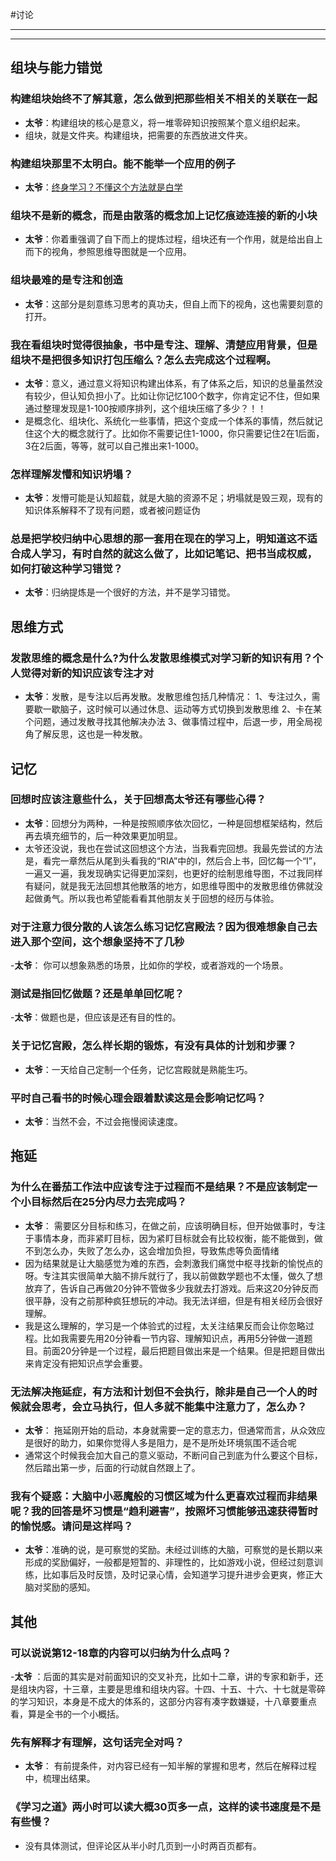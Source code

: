 #讨论

---
<!-- toc -->
---
## 组块与能力错觉

### 构建组块始终不了解其意，怎么做到把那些相关不相关的关联在一起
- **太爷**：构建组块的核心是意义，将一堆零碎知识按照某个意义组织起来。
- 组块，就是文件夹。构建组块，把需要的东西放进文件夹。

### 构建组块那里不太明白。能不能举一个应用的例子
- **太爷**：[终身学习？不懂这个方法就是白学](https://mp.weixin.qq.com/s?__biz=MzI2NzM4NDgyNQ==&mid=2247483885&idx=1&sn=2db9cf4c18e8！3c62e272af610c417d36&chksm=eafee37bdd896a6d544aba6dc98444d15c074b64c04f2debf735dcfe99dbd952b5f4f92e74b5#rd)

### 组块不是新的概念，而是由散落的概念加上记忆痕迹连接的新的小块
- **太爷**：你着重强调了自下而上的提炼过程，组块还有一个作用，就是给出自上而下的视角，参照思维导图就是一个应用。

###   组块最难的是专注和创造
- **太爷**：这部分是刻意练习思考的真功夫，但自上而下的视角，这也需要刻意的打开。

###   我在看组块时觉得很抽象，书中是专注、理解、清楚应用背景，但是组块不是把很多知识打包压缩么？怎么去完成这个过程啊。
- **太爷**：意义，通过意义将知识构建出体系，有了体系之后，知识的总量虽然没有较少，但认知负担小了。比如让你记忆100个数字，你肯定记不住，但如果通过整理发现是1-100按顺序排列，这个组块压缩了多少？！！
- 是概念化、组块化、系统化一些事情，把这个变成一个体系的事情，然后就记住这个大的概念就行了。比如你不需要记住1-1000，你只需要记住2在1后面，3在2后面，等等，就可以自己推出来1-1000。

### 怎样理解发懵和知识坍塌？
- **太爷**：发懵可能是认知超载，就是大脑的资源不足；坍塌就是毁三观，现有的知识体系解释不了现有问题，或者被问题证伪

###   总是把学校归纳中心思想的那一套用在现在的学习上，明知道这不适合成人学习，有时自然的就这么做了，比如记笔记、把书当成权威，如何打破这种学习错觉？
- **太爷**：归纳提炼是一个很好的方法，并不是学习错觉。


## 思维方式

### 发散思维的概念是什么?为什么发散思维模式对学习新的知识有用？个人觉得对新的知识应该专注才对
- **太爷**：发散，是专注以后再发散。发散思维包括几种情况：
1、专注过久，需要歇一歇脑子，这时候可以通过休息、运动等方式切换到发散思维
2、卡在某个问题，通过发散寻找其他解决办法
3、做事情过程中，后退一步，用全局视角了解反思，这也是一种发散。

## 记忆
###   回想时应该注意些什么，关于回想高太爷还有哪些心得？
- **太爷**：回想分为两种，一种是按照顺序依次回忆，一种是回想框架结构，然后再去填充细节的，后一种效果更加明显。
- 太爷还没说，我也在尝试这回想这个方法，当我看完回想。我最先尝试的方法是，看完一章然后从尾到头看我的“RIA”中的I，然后合上书，回忆每一个“I”，一遍又一遍，我发现确实记得更加深刻，也更好的绘制思维导图，不过我同样有疑问，就是我无法回想其他散落的地方，如思维导图中的发散思维仿佛就没起做勇气。所以我也希望能看看其他朋友关于回想的经历与体验。

### 对于注意力很分散的人该怎么练习记忆宫殿法？因为很难想象自己去进入那个空间，这个想象坚持不了几秒
-**太爷**：  你可以想象熟悉的场景，比如你的学校，或者游戏的一个场景。

### 测试是指回忆做题？还是单单回忆呢？
-**太爷**：做题也是，但应该是还有目的性的。

### 关于记忆宫殿，怎么样长期的锻炼，有没有具体的计划和步骤？
- **太爷**：一天给自己定制一个任务，记忆宫殿就是熟能生巧。

### 平时自己看书的时候心理会跟着默读这是会影响记忆吗？
- **太爷**：当然不会，不过会拖慢阅读速度。

## 拖延
### 为什么在番茄工作法中应该专注于过程而不是结果？不是应该制定一个小目标然后在25分内尽力去完成吗？
- **太爷**：  需要区分目标和练习，在做之前，应该明确目标，但开始做事时，专注于事情本身，而非紧盯目标，因为紧盯目标就会有比较权衡，能不能做到，做不到怎么办，失败了怎么办，这会增加负担，导致焦虑等负面情绪
- 因为结果就是让大脑感觉为难的东西，会刺激我们痛觉中枢寻找新的愉悦点的呀。专注其实很简单大脑不排斥就行了，我以前做数学题也不太懂，做久了想放弃了，告诉自己再做20分钟不管做多少我就去打游戏。后来这20分钟反而很平静，没有之前那种疯狂想玩的冲动。我无法详细，但是有相关经历会很好理解。
- 我是这么理解的，学习是一个体验式的过程，太关注结果反而会让你忽略过程。比如我需要先用20分钟看一节内容、理解知识点，再用5分钟做一道题目。前面20分钟是一个过程，最后把题目做出来是一个结果。但是把题目做出来肯定没有把知识点学会重要。

###   无法解决拖延症，有方法和计划但不会执行，除非是自己一个人的时候就会思考，会立马执行，但人多就不能集中注意力了，怎么办？
- **太爷**：  拖延刚开始的启动，本身就需要一定的意志力，但通常而言，从众效应是很好的助力，如果你觉得人多是阻力，是不是所处环境氛围不适合呢
- 通常这个时候我会加大自己的意义驱动，不断问自己到底为什么要这个目标，然后踏出第一步，后面的行动就自然跟上了。

### 我有个疑惑：大脑中小恶魔般的习惯区域为什么更喜欢过程而非结果呢？我的回答是坏习惯是“趋利避害”，按照坏习惯能够迅速获得暂时的愉悦感。请问是这样吗？
- **太爷**：准确的说，是可察觉的奖励。未经过训练的大脑，可察觉的是长期以来形成的奖励偏好，一般都是短暂的、非理性的，比如游戏小说，但经过刻意训练，比如事后及时反馈，及时记录心情，会知道学习提升进步会更爽，修正大脑对奖励的感知。

## 其他
### 可以说说第12-18章的内容可以归纳为什么点吗？
-**太爷** ：后面的其实是对前面知识的交叉补充，比如十二章，讲的专家和新手，还是组块内容，十三章，主要是思维和组块内容。十四、十五、十六、十七就是零碎的学习知识，本身是不成大的体系的，这部分内容有凑字数嫌疑，十八章要重点看，算是全书的一个小概括。

### 先有解释才有理解，这句话完全对吗？
- **太爷**：  有前提条件，对内容已经有一知半解的掌握和思考，然后在解释过程中，梳理出结果。

### 《学习之道》两小时可以读大概30页多一点，这样的读书速度是不是有些慢？
- 没有具体测试，但评论区从半小时几页到一小时两百页都有。








